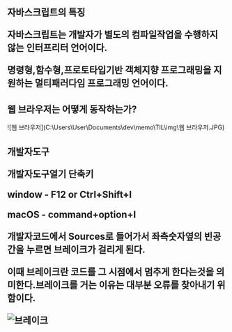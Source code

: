 <h2>자바스크립트의 특징

자바스크립트는 개발자가 별도의 컴파일작업을 수행하지 않는 **인터프리터 언어**이다.

명령형,함수형,프로토타입기반 객체지향 프로그래밍을 지원하는 멀티패러다임 프로그래밍 언어이다.



<h2>웹 브라우저는 어떻게 동작하는가?</h2>

![웹 브라우저](C:\Users\User\Documents\dev\memo\TIL\img\웹 브라우저.JPG)









<h2>개발자도구

**개발자도구열기 단축키**

window - F12 or Ctrl+Shift+I

macOS - command+option+I





**개발자코드**에서 Sources로 들어가서 좌측숫자옆의 빈공간을 누르면 **브레이크**가 걸리게 된다.

이때 브레이크란 코드를 그 시점에서 멈추게 한다는것을 의미한다.브레이크를 거는 이유는 대부분 오류를 찾아내기 위함이다.

![브레이크](C:\Users\User\Documents\dev\memo\TIL\img\브레이크.JPG)





